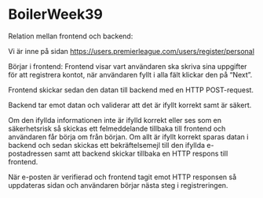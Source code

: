 # BoilerWeek39

Relation mellan frontend och backend:

Vi är inne på sidan https://users.premierleague.com/users/register/personal

Börjar i frontend: Frontend visar vart användaren ska skriva sina uppgifter för att registrera kontot, när användaren fyllt i alla fält klickar den på “Next”. 

Frontend skickar sedan den datan till backend med en HTTP POST-request. 

Backend tar emot datan och validerar att det är ifyllt korrekt samt är säkert. 

Om den ifyllda informationen inte är ifylld korrekt eller ses som en säkerhetsrisk så skickas ett felmeddelande tillbaka till frontend och användaren får börja om från början. Om allt är ifyllt korrekt sparas datan i backend och sedan skickas ett bekräftelsemejl till den ifyllda e-postadressen samt att backend skickar tillbaka en HTTP respons till frontend.

När e-posten är verifierad och frontend tagit emot HTTP responsen så uppdateras sidan och användaren börjar nästa steg i registreringen. 